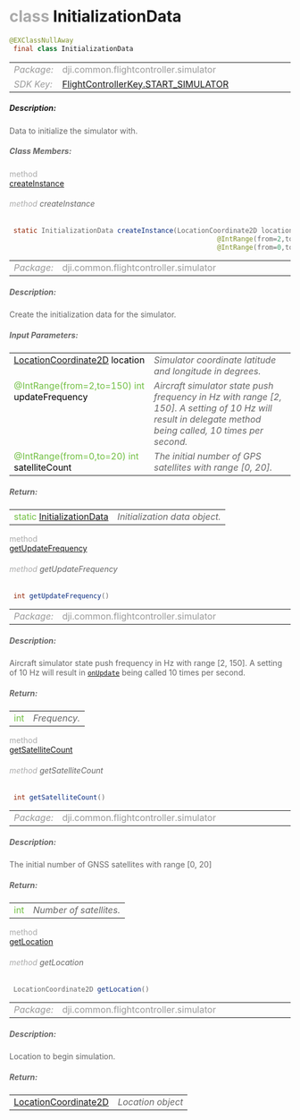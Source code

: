 <div class="article"><h1 ><font color="#AAA">class </font>InitializationData</h1></div>

~~~java
@EXClassNullAway
 final class InitializationData 
~~~

<html><table class="table-supportedby"><tr valign="top"><td width=15%><font color="#999"><i>Package:</i></td><td width=85%><font color="#999">dji.common.flightcontroller.simulator</td></tr><tr valign="top"><td width=15%><font color="#999"><i>SDK Key:</i></td><td width=85%><font color="#999"><a href="/Components/KeyManager/DJIFlightControllerKey.html#flightcontrollerkey_start_simulator_key">FlightControllerKey.START_SIMULATOR</a></td></tr></table></html>



##### Description:



<font color="#666">Data to initialize the simulator with.



##### Class Members:

<div class="api-row" id="djisimulator_djisimulatorinitializationdata_createinstance"><div class="api-col left"></div><div class="api-col middle" style="color:#AAA">method</div><div class="api-col right"><a class="trigger" href="#djisimulator_djisimulatorinitializationdata_createinstance_inline">createInstance</a></div></div><div class="inline-doc" id="djisimulator_djisimulatorinitializationdata_createinstance_inline"

><div class="article"><h6 ><font color="#AAA">method </font>createInstance</h6></div>

~~~java
 static InitializationData createInstance(LocationCoordinate2D location,
                                                    @IntRange(from=2,to=150) int updateFrequency,
                                                    @IntRange(from=0,to=20) int satelliteCount) 
~~~

<html><table class="table-supportedby"><tr valign="top"><td width=15%><font color="#999"><i>Package:</i></td><td width=85%><font color="#999">dji.common.flightcontroller.simulator</td></tr></table></html>



##### Description:



<font color="#666">Create the initialization data for the simulator.



##### Input Parameters:

<html><table class="table-inline-parameters"><tr valign="top"><td><font color="#70BF41"><a href="/Components/FlightController/DJIFlightController_DJILocationCoordinate2D.html#djiflightcontroller_djilocationcoordinate2d">LocationCoordinate2D</a> <font color="#000">location</td><td><font color="#666"><i>Simulator coordinate latitude and longitude in degrees.</i></td></tr><tr valign="top"><td><font color="#70BF41">@IntRange(from=2,to=150) int <font color="#000">updateFrequency</td><td><font color="#666"><i>Aircraft simulator state push frequency in Hz with range [2, 150]. A setting of 10 Hz will result in delegate method being called, 10 times per second.</i></td></tr><tr valign="top"><td><font color="#70BF41">@IntRange(from=0,to=20) int <font color="#000">satelliteCount</td><td><font color="#666"><i>The initial number of GPS satellites with range [0, 20].</i></td></tr></table></html>

##### Return:

<html><table class="table-inline-parameters"><tr valign="top"><td><font color="#70BF41">static <a href="/Components/Simulator/DJISimulator_DJISimulatorInitializationData.html#djisimulator_djisimulatorinitializationdata">InitializationData</a></td><td><font color="#666"><i>Initialization data object.</i></td></tr></table></html></div>

<div class="api-row" id="djisimulator_djisimulatorinitializationdata_simulationstateupdatefrequency"><div class="api-col left"></div><div class="api-col middle" style="color:#AAA">method</div><div class="api-col right"><a class="trigger" href="#djisimulator_djisimulatorinitializationdata_simulationstateupdatefrequency_inline">getUpdateFrequency</a></div></div><div class="inline-doc" id="djisimulator_djisimulatorinitializationdata_simulationstateupdatefrequency_inline"

><div class="article"><h6 ><font color="#AAA">method </font>getUpdateFrequency</h6></div>

~~~java
 int getUpdateFrequency() 
~~~

<html><table class="table-supportedby"><tr valign="top"><td width=15%><font color="#999"><i>Package:</i></td><td width=85%><font color="#999">dji.common.flightcontroller.simulator</td></tr></table></html>



##### Description:



<font color="#666">Aircraft simulator state push frequency in Hz with range [2, 150]. A setting of 10 Hz will result in  <code><a href="/Components/Simulator/DJISimulator_UpdatedSimulatorStateDataCallbackInterface.html#djisimulator_updatesimulatorstate">onUpdate</a></code> being called 10 times per second.



##### Return:

<html><table class="table-inline-parameters"><tr valign="top"><td><font color="#70BF41">int</td><td><font color="#666"><i>Frequency.</i></td></tr></table></html></div>

<div class="api-row" id="djisimulator_djisimulatorinitializationdata_numofsatellites"><div class="api-col left"></div><div class="api-col middle" style="color:#AAA">method</div><div class="api-col right"><a class="trigger" href="#djisimulator_djisimulatorinitializationdata_numofsatellites_inline">getSatelliteCount</a></div></div><div class="inline-doc" id="djisimulator_djisimulatorinitializationdata_numofsatellites_inline"

><div class="article"><h6 ><font color="#AAA">method </font>getSatelliteCount</h6></div>

~~~java
 int getSatelliteCount() 
~~~

<html><table class="table-supportedby"><tr valign="top"><td width=15%><font color="#999"><i>Package:</i></td><td width=85%><font color="#999">dji.common.flightcontroller.simulator</td></tr></table></html>



##### Description:



<font color="#666">The initial number of GNSS satellites with range [0, 20]



##### Return:

<html><table class="table-inline-parameters"><tr valign="top"><td><font color="#70BF41">int</td><td><font color="#666"><i>Number of satellites.</i></td></tr></table></html></div>

<div class="api-row" id="djisimulator_djisimulatorinitializationdata_location"><div class="api-col left"></div><div class="api-col middle" style="color:#AAA">method</div><div class="api-col right"><a class="trigger" href="#djisimulator_djisimulatorinitializationdata_location_inline">getLocation</a></div></div><div class="inline-doc" id="djisimulator_djisimulatorinitializationdata_location_inline"

><div class="article"><h6 ><font color="#AAA">method </font>getLocation</h6></div>

~~~java
 LocationCoordinate2D getLocation() 
~~~

<html><table class="table-supportedby"><tr valign="top"><td width=15%><font color="#999"><i>Package:</i></td><td width=85%><font color="#999">dji.common.flightcontroller.simulator</td></tr></table></html>



##### Description:



<font color="#666">Location to begin simulation.



##### Return:

<html><table class="table-inline-parameters"><tr valign="top"><td><font color="#70BF41"><a href="/Components/FlightController/DJIFlightController_DJILocationCoordinate2D.html#djiflightcontroller_djilocationcoordinate2d">LocationCoordinate2D</a></td><td><font color="#666"><i>Location object</i></td></tr></table></html></div>


